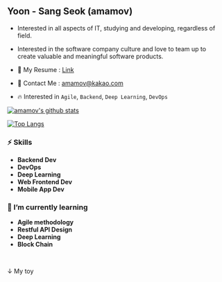 ## Yoon - Sang Seok (amamov)

 <!-- ![](https://komarev.com/ghpvc/?username=amamov&color=brightgreen)-->
 
- Interested in all aspects of IT, studying and developing, regardless of field.
- Interested in the software company culture and love to team up to create valuable and meaningful software products.


- 📝 My Resume : [Link]()
- 💌 Contact Me : amamov@kakao.com
- 🔥 Interested in `Agile`, `Backend`, `Deep Learning`, `DevOps`

<!--
### ⛏ Main Language

- **Python**, **C lang**,  <b>Javascript(ES6)</b>, ...
-->


[![amamov's github stats](https://github-readme-stats.vercel.app/api?username=amamov&show_icons=true&theme=dark)](https://github.com/anuraghazra/github-readme-stats)


[![Top Langs](https://github-readme-stats.vercel.app/api/top-langs/?username=amamov&layout=compact&langs_count=10&theme=dark)](https://github.com/laigasus/github-readme-stats)

### ⚡️ Skills

- **Backend Dev**
- **DevOps**
- **Deep Learning**
- **Web Frontend Dev**
- **Mobile App Dev**


### 🌱 I’m currently learning

- **Agile methodology**
- **Restful API Design**
- **Deep Learning**
- **Block Chain**

<br>

↓ My toy
